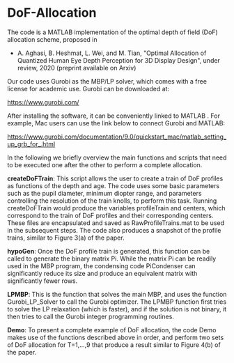 # DoF-Allocation
The code is a MATLAB implementation of the optimal depth of field (DoF) allocation scheme, proposed in

- A. Aghasi, B. Heshmat, L. Wei, and M. Tian, "Optimal Allocation of Quantized Human Eye Depth Perception for 3D Display Design", under review, 2020 (preprint available on Arxiv)

Our code uses Gurobi as the MBP/LP solver, which comes with a free license for academic use. Gurobi can be downloaded at:

https://www.gurobi.com/

After installing the software, it can be conveniently linked to MATLAB . For example, Mac users can use the link below to connect Gurobi and MATLAB:

https://www.gurobi.com/documentation/9.0/quickstart_mac/matlab_setting_up_grb_for_.html


In the following we briefly overview the main functions and scripts that need to be executed one after the other to perform a complete allocation. 

**createDoFTrain**: This script allows the user to create a train of DoF profiles as functions of the depth and age. The code uses some basic parameters such as the pupil diameter,  minimum diopter range, and parameters controlling the resolution of the train knolls, to perform this task. Running createDoFTrain would produce the variables profileTrain and centers, which correspond to the train of DoF profiles and their corresponding centers. These files are encapsulated and saved as RawProfileTrains.mat to be used in the subsequent steps. The code also produces a snapshot of the profile trains, similar to Figure 3(a) of the paper. 

**hypoGen**: Once the DoF profile train is generated, this function can be called to generate the binary matrix Pi. While the matrix Pi can be readily used in the MBP program, the condensing code PiCondenser can significantly reduce its size and produce an equivalent matrix with significantly fewer rows. 

**LPMBP**: This is the function that solves the main MBP, and uses the function Gurobi_LP_Solver to call the Gurobi optimizer. The LPMBP function first tries to solve the LP relaxation (which is faster), and if the solution is not binary, it then tries to call the Gurobi integer programming routines. 

**Demo**: To present a complete example of DoF allocation, the code Demo makes use of the functions described above in order, and perform two sets of DoF allocation for T=1,...,9 that produce a result similar to Figure 4(b) of the paper.  
